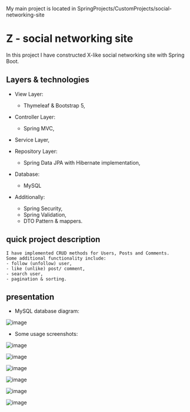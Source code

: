 My main project is located in SpringProjects/CustomProjects/social-networking-site

# Z - social networking site

In this project I have constructed X-like social networking site with Spring Boot.

## Layers & technologies

* View Layer:
    * Thymeleaf & Bootstrap 5,

* Controller Layer:
    * Spring MVC,

* Service Layer,

* Repository Layer:
    * Spring Data JPA with Hibernate implementation,

* Database:
    * MySQL

* Additionally:
    * Spring Security,
    * Spring Validation,
    * DTO Pattern & mappers.

## quick project description

    I have implemented CRUD methods for Users, Posts and Comments.
    Some additional functionality include:
    - follow (unfollow) user,
    - like (unlike) post/ comment,
    - search user,
    - pagination & sorting.

## presentation
* MySQL database diagram:

![image](https://github.com/michalzajac8338/michalzajac8338.github.io/assets/140641623/69cfab4e-4567-4617-baf0-99959abfc59a)

* Some usage screenshots:

![image](https://github.com/michalzajac8338/michalzajac8338.github.io/assets/140641623/984d340e-b54a-4359-80a2-3561f5a93d5e)

![image](https://github.com/michalzajac8338/michalzajac8338.github.io/assets/140641623/1b3eded2-41f5-45e9-99f6-b544a712f590)

![image](https://github.com/michalzajac8338/michalzajac8338.github.io/assets/140641623/08febe9a-bf06-4997-92dc-c7414bbced25)

![image](https://github.com/michalzajac8338/michalzajac8338.github.io/assets/140641623/00e44ae3-203c-4c68-955e-e3f52d1e1c41)

![image](https://github.com/michalzajac8338/michalzajac8338.github.io/assets/140641623/2c6a7c05-42fd-4f41-9a1d-5543077efeb1)

![image](https://github.com/michalzajac8338/michalzajac8338.github.io/assets/140641623/e82cc857-36d4-450e-b288-e1ba8abe45c4)

